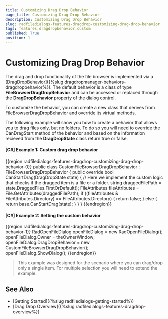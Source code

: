 ```yaml
---
title: Customizing Drag Drop Behavior
page_title: Customizing Drag Drop Behavior
description: Customizing Drag Drop Behavior
slug: radfiledialogs-features-dragdrop-customizing-drag-drop-behavior
tags: features,dragdropbehavior,custom
published: True
position: 1
---
```


# Customizing Drag Drop Behavior

The drag and drop functionality of the file browser is implemented via a [DragDropBehavior]({%slug dragdropmanager-behaviors-dragdropbehavior%}). The default behavior is a class of type __FileBrowserDragDropBehavior__ and can be accessed or replaced through the __DragDropBehavior__ property of the dialog control.

To customize the behavior, you can create a new class that derives from FileBrowserDragDropBehavior and override its virtual methods. 

The following example will show you how to create a behavior that allows you to drag files only, but no folders. To do so you will need to override the CanDragStart method of the behavior and based on the information recieved from the __DragDropState__ class return true or false.

#### __[C#] Example 1: Custom drag drop behavior__ 
{{region radfiledialogs-features-dragdrop-customizing-drag-drop-behavior-0}}
	public class CustomFileBrowserDragDropBehavior : FileBrowserDragDropBehavior
	{
		public override bool CanStartDrag(DragDropState state)
		{
			// Here we implement the custom logic that checks if the dragged item is a file or a folder.
			string draggedFilePath = state.DraggedFiles.FirstOrDefault();
			FileAttributes fileAttributes = File.GetAttributes(draggedFilePath);
			if ((fileAttributes & FileAttributes.Directory) == FileAttributes.Directory)
			{
				return false;
			}
			else
			{
				return base.CanStartDrag(state);
			}
		}
	}
{{endregion}}

#### __[C#] Example 2: Setting the custom behavior__
{{region radfiledialogs-features-dragdrop-customizing-drag-drop-behavior-1}}
	RadOpenFileDialog openFileDialog = new RadOpenFileDialog();
	openFileDialog.Owner = theOwnerWindow;
	openFileDialog.DragDropBehavior = new CustomFileBrowserDragDropBehavior();	
	openFileDialog.ShowDialog();
{{endregion}}

> This example was designed for the scenario where you can drag/drop only a single item. For multiple selection you will need to extend the example.

## See Also  
* [Getting Started]({%slug radfiledialogs-getting-started%})
* [Drag Drop Overview]({%slug radfiledialogs-features-dragdrop-overview%})
